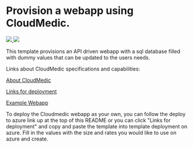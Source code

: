 # Provision a webapp using CloudMedic.

<a href="https://portal.azure.com/#create/Microsoft.Template/uri/https%3A%2Fraw.githubusercontent.com%2Fyaronguez%2Fcloudmedic-windows%2Fmaster%2Fazuredeploy.json" target="_blank">
    <img src="http://azuredeploy.net/deploybutton.png"/>
</a>
<a href="http://armviz.io/?repository=https://github.com/yaronguez/cloudmedic-windows" target="_blank">
    <img src="http://armviz.io/visualizebutton.png"/>
</a>

 This template provisions an API driven webapp with a sql database filled with dummy values that can be updated to the users needs. 

Links about CloudMedic specifications and capabilities:

<a href="http://cloudmedic.io/" target="_blank">About CloudMedic</a>

<a href="https://cloudmedictest.azurewebsites.net/" target="_blank">Links for deployment</a>

<a href="https://cloudmedictest.azurewebsites.net/app/#/login" target="_blank">Example Webapp</a>
 
To deploy the Cloudmedic webapp as your own, you can follow the deploy to azure link up at the top of 
this README or you can click "Links for deployment" and copy and paste the template into template deployment on azure. Fill in the values with the size and rates you would like to use on azure and create.
